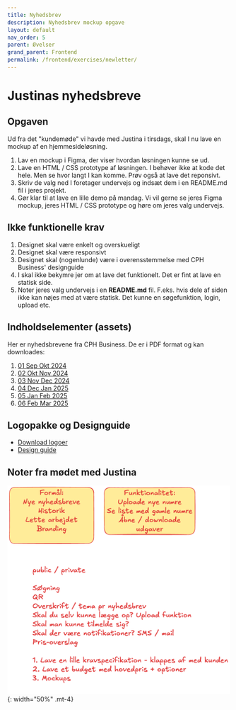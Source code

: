 ```yaml
---
title: Nyhedsbrev
description: Nyhedsbrev mockup opgave
layout: default
nav_order: 5
parent: Øvelser
grand_parent: Frontend
permalink: /frontend/exercises/newletter/
---
```


# Justinas nyhedsbreve

## Opgaven

Ud fra det "kundemøde" vi havde med Justina i tirsdags, skal I nu lave en mockup af en hjemmesideløsning.

1. Lav en mockup i Figma, der viser hvordan løsningen kunne se ud.
2. Lave en HTML / CSS prototype af løsningen. I behøver ikke at kode det hele. Men se hvor langt I kan komme. Prøv også at lave det reponsivt.
3. Skriv de valg ned I foretager undervejs og indsæt dem i en README.md fil i jeres projekt.
4. Gør klar til at lave en lille demo på mandag. Vi vil gerne se jeres Figma mockup,  jeres HTML / CSS prototype og høre om jeres valg undervejs.

## Ikke funktionelle krav

1. Designet skal være enkelt og overskueligt
2. Designet skal være responsivt
3. Designet skal (nogenlunde) være i overensstemmelse med CPH Business' designguide
4. I skal ikke bekymre jer om at lave det funktionelt. Det er fint at lave en statisk side.
5. Noter jeres valg undervejs i en **README.md** fil. F.eks. hvis dele af siden ikke kan nøjes med at være statisk. Det kunne en søgefunktion, login, upload etc.

## Indholdselementer (assets)

Her er nyhedsbrevene fra CPH Business. De er i PDF format og kan downloades:

1. [01 Sep Okt 2024](./docs/01_Nyhedsbrev_SepOkt_2024.pdf)
2. [02 Okt Nov 2024](./docs/02_Nyhedsbrev_OktNov_2024.pdf)
3. [03 Nov Dec 2024](./docs/03_Nyhedsbrev_NovDec_2024.pdf)
4. [04 Dec Jan 2025](./docs/04_Nyhedsbrev_DecJan_2025.pdf)
5. [05 Jan Feb 2025](./docs/05_Nyhedsbrev_JanFeb_2025.pdf)
6. [06 Feb Mar 2025](./docs/06_Nyhedsbrev_FebMar_2025.pdf)

## Logopakke og Designguide

- [Download logoer](https://www.cphbusiness.dk/kontakt/pressekontakt#-download-logo-item)
- [Design guide](./docs/cphbusiness-designguide_final.pdf)

## Noter fra mødet med Justina

![Notes](./images/newslettersystem.png){: width="50%" .mt-4}

